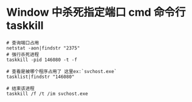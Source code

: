 # Window 中杀死指定端口 cmd 命令行 taskkill

```shell
# 查询端口占用
netstat -aon|findstr "2375"
# 强行杀死进程
taskkill -pid 146080 -t -f

# 查看是被哪个程序占用了 这里ex:`svchost.exe`
tasklist|findstr "146080"

# 结束该进程
taskkill /f /t /im svchost.exe
```
